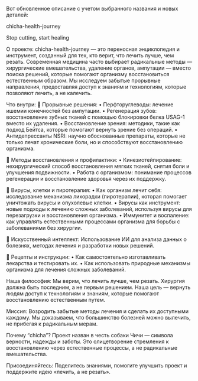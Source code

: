 Вот обновленное описание с учетом выбранного названия и новых деталей:

chicha-health-journey

Stop cutting, start healing

О проекте:
chicha-health-journey — это переносная энциклопедия и инструмент, созданный для тех, кто верит, что лечить лучше, чем резать. Современная медицина часто выбирает радикальные методы — хирургические вмешательства, удаление органов, ампутации — вместо поиска решений, которые помогают организму восстановиться естественным образом. Мы исследуем забытые прорывные направления, предоставляя доступ к знаниям и технологиям, которые позволяют лечить, а не калечить.

Что внутри:
🔬 Прорывные решения:
	•	Перфторуглеводы: лечение ишемии конечностей без ампутации.
	•	Регенерация зубов: восстановление зубных тканей с помощью блокировки белка USAG-1 вместо их удаления.
	•	Восстановление зрения: методики, такие как подход Бейтса, которые помогают вернуть зрение без операций.
	•	Антидепрессанты NSRI: научно обоснованные препараты, которые не только лечат хронические боли, но и способствуют восстановлению организма.

🔧 Методы восстановления и профилактики:
	•	Кинезиотейпирование: нехирургический способ восстановления мягких тканей, снятия боли и улучшения подвижности.
	•	Работа с организмом: понимание процессов регенерации и восстановление здоровья через их поддержку.

🦠 Вирусы, клетки и пиротерапия:
	•	Как организм лечит себя: исследование механизма лихорадки (пиротерапии), которая помогает уничтожать вирусы и опухолевые клетки.
	•	Вирусы как инструмент: новые подходы к лечению сложных заболеваний, используя вирусы для перезагрузки и восстановления организма.
	•	Иммунитет и воспаление: как управлять естественными процессами организма для борьбы с заболеваниями без хирургии.

🧠 Искусственный интеллект:
Использование ИИ для анализа данных о болезнях, методах лечения и разработки новых решений.

📜 Рецепты и инструкции:
	•	Как самостоятельно изготавливать лекарства и тестировать их.
	•	Как использовать природные механизмы организма для лечения сложных заболеваний.

Наша философия:
Мы верим, что лечить лучше, чем резать. Хирургия должна быть последним, а не первым решением. Наша цель — вернуть людям доступ к технологиям и знаниям, которые помогают восстановлению естественным путем.

Миссия:
Возродить забытые методы лечения и сделать их доступными каждому. Мы доказываем, что большинство болезней можно вылечить, не прибегая к радикальным мерам.

Почему “chicha”?
Проект назван в честь собаки Чичи — символа верности, надежды и заботы. Это олицетворение стремления к восстановлению через естественные процессы, а не радикальные вмешательства.

Присоединяйтесь:
Поделитесь знаниями, помогите улучшить проект и поддержите идею «лечить, а не резать».